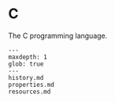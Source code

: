 # C

The C programming language.

```{toctree}
---
maxdepth: 1
glob: true
---
history.md
properties.md
resources.md
```
